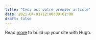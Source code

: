 ```yaml
---
title: "Ceci est votre premier article"
date: 2021-04-01T12:00:00+01:00
draft: false
---
```

Read [more](https://gohugo.io/getting-started/quick-start/) to build up your site with Hugo.

